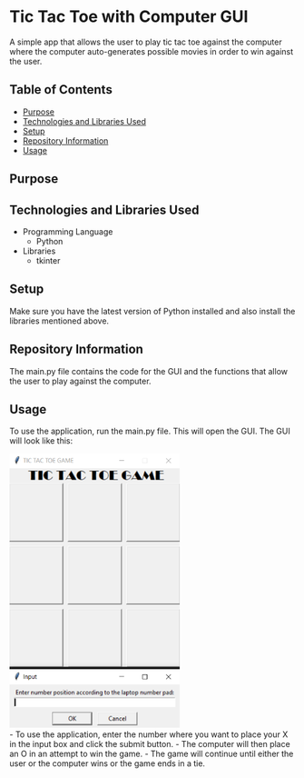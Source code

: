 # Tic Tac Toe with Computer GUI

A simple app that allows the user to play tic tac toe against the computer where the computer auto-generates possible movies in order to win against the user.




## Table of Contents
- [Purpose](#purpose)
- [Technologies and Libraries Used](#technologies-and-libraries-used)
- [Setup](#setup)
- [Repository Information](#repository-information)
- [Usage](#usage)


## Purpose


## Technologies and Libraries Used
- Programming Language
    - Python
- Libraries
    - tkinter


## Setup
Make sure you have the latest version of Python installed and also install the libraries mentioned above.


## Repository Information
The main.py file contains the code for the GUI and the functions that allow the user to play against the computer. 


## Usage
To use the application, run the main.py file. This will open the GUI. 
The GUI will look like this:

<img src="image.png" width="300">

<br>
- To use the application, enter the number where you want to place your X in the input box and click the submit button. 
- The computer will then place an O in an attempt to win the game. 
- The game will continue until either the user or the computer wins or the game ends in a tie.